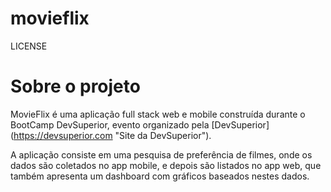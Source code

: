 # movieflix

LICENSE

# Sobre o projeto

MovieFlix é uma aplicação full stack web e mobile construída durante o BootCamp DevSuperior, evento organizado pela [DevSuperior]
(https://devsuperior.com "Site da DevSuperior").

A aplicação consiste em uma pesquisa de preferência de filmes, onde os dados são coletados no app mobile, e depois são listados no app web, que também apresenta um 
dashboard com gráficos baseados nestes dados.
